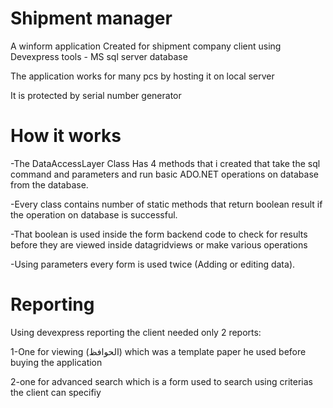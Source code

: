 # Shipment manager
A winform application Created for shipment company client using Devexpress tools - MS sql server database

The application works for many pcs by hosting it on local server

It is protected by serial number generator

# How it works
-The DataAccessLayer Class Has 4 methods that i created that take the sql command and parameters and run basic ADO.NET operations on database 
from the database.

-Every class contains number of static methods that return boolean result if the operation on database is successful.

-That boolean is used inside the form backend code to check for results before they are viewed inside datagridviews or make various operations

-Using parameters every form is used twice (Adding or editing data).

# Reporting
Using devexpress reporting the client needed only 2 reports:

  1-One for viewing (الحوافظ) which was a template paper he used before buying the application
  
  2-one for advanced search which is a form used to search using criterias the client can specifiy

